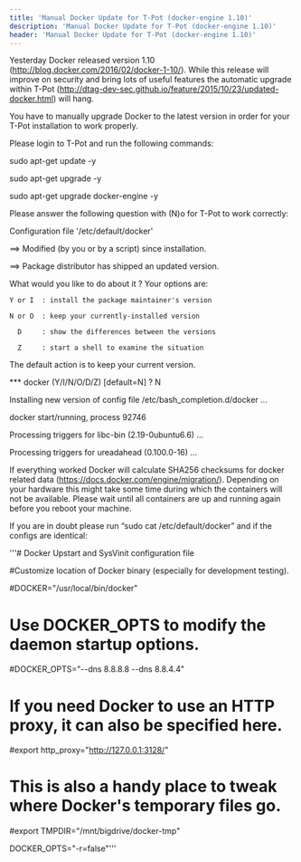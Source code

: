 ```yaml
---
title: 'Manual Docker Update for T-Pot (docker-engine 1.10)'
description: 'Manual Docker Update for T-Pot (docker-engine 1.10)'
header: 'Manual Docker Update for T-Pot (docker-engine 1.10)'
---
```


Yesterday Docker released version 1.10 (http://blog.docker.com/2016/02/docker-1-10/). While this release will
improve on security and bring lots of useful features the automatic upgrade within T-Pot (http://dtag-dev-sec.github.io/feature/2015/10/23/updated-docker.html) will hang.

<!--more-->


You have to manually upgrade Docker to the latest version in order for your T-Pot installation to work properly.



Please login to T-Pot and run the following commands:

sudo apt-get update -y

sudo apt-get upgrade -y

sudo apt-get upgrade docker-engine -y



Please answer the following question with (N)o for T-Pot to work correctly:

Configuration file '/etc/default/docker'

 ==> Modified (by you or by a script) since installation.

 ==> Package distributor has shipped an updated version.

   What would you like to do about it ?  Your options are:

    Y or I  : install the package maintainer's version

    N or O  : keep your currently-installed version

      D     : show the differences between the versions

      Z     : start a shell to examine the situation

 The default action is to keep your current version.

*** docker (Y/I/N/O/D/Z) [default=N] ? N



Installing new version of config file /etc/bash_completion.d/docker ...

docker start/running, process 92746

Processing triggers for libc-bin (2.19-0ubuntu6.6) ...

Processing triggers for ureadahead (0.100.0-16) ...



If everything worked Docker will calculate SHA256 checksums for docker related data (https://docs.docker.com/engine/migration/). Depending on your hardware this might take some time during which the containers will not be available. Please wait until all containers are up and running again before you reboot your machine.



If you are in doubt please run “sudo cat /etc/default/docker” and if the configs are identical:

'''# Docker Upstart and SysVinit configuration file



#Customize location of Docker binary (especially for development testing).

\#DOCKER="/usr/local/bin/docker"



# Use DOCKER_OPTS to modify the daemon startup options.

\#DOCKER_OPTS="--dns 8.8.8.8 --dns 8.8.4.4"



# If you need Docker to use an HTTP proxy, it can also be specified here.

\#export http_proxy="http://127.0.0.1:3128/"



# This is also a handy place to tweak where Docker's temporary files go.

\#export TMPDIR="/mnt/bigdrive/docker-tmp"

DOCKER_OPTS="-r=false"'''
